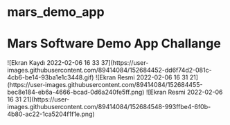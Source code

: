 # mars_demo_app

<h1> Mars Software Demo App Challange </h1>
![Ekran Kaydı 2022-02-06 16 33 37](https://user-images.githubusercontent.com/89414084/152684452-dd6f74d2-081c-4cb6-be14-93ba1e1c3448.gif)
![Ekran Resmi 2022-02-06 16 31 21](https://user-images.githubusercontent.com/89414084/152684455-bec8e184-eb6a-4666-bcad-0d6a240fe5ff.png)
![Ekran Resmi 2022-02-06 16 31 21](https://user-images.githubusercontent.com/89414084/152684548-993ffbe4-6f0b-4b80-ac22-1ca5204f1f1e.png)

